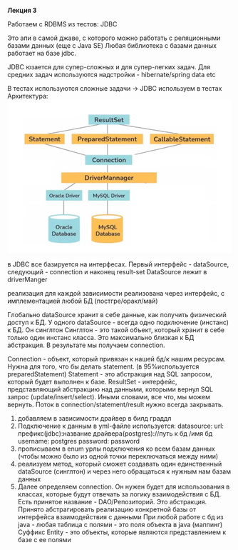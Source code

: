 ****Лекция 3****

Работаем с RDBMS из тестов: JDBC

Это апи в самой джаве, с которого можно работать с реляционными базами данных (еще с Java SE)
Любая библиотека с базами данных работает на базе jdbc.

JDBC юзается для супер-сложных и для супер-легких задач. 
Для средних задач используются надстройки - hibernate/spring data etc

В тестах используются сложные задачи -> JDBC используем в тестах
Архитектура:
![img_1.png](img_1.png)

в JDBC все базируется на интерфесах. Первый интерфейс - dataSource, следующий - connection и наконец result-set
DataSource лежит в driverManger

реализация для каждой зависимости реализована через интерфейс, с имплементацией любой БД (постгре/оракл/май)

Глобально dataSource хранит в себе данные, как получить физический доступ к БД. У одного dataSource - всегда одно подключение (инстанс) к БД.
Он синглтон
Синглтон - это такой объект, который хранит в себе только один инстанс класса.
Это максимально близкая к БД абстракция. В результате мы получаем connection.

Connection - объект, который привязан к нашей бд/к нашим ресурсам. Нужна для того, что бы делать statement. (в 95%используется preparedStatement)
Statement - это абстракция над SQL запросом, который будет выполнен к базе.
ResultSet - интерфейс, представляющий абстракцию над данными, которыми вернул SQL запрос (update/insert/select). Иными словами, все что, мы можем вернуть.
Поток в connection/statement/result нужно всегда закрывать. 


1) добавляем в зависимости драйвер в билд граддл
2) Подключение к данным в yml-файле используется:
   datasource:
        url: префикс(jdbc):название драйвера(postgres)://путь к бд /имя бд
        username: postgres
        password: password
3) прописываем в enum урлы подключения ко всем базам данных (чтобы можно было из одной точки переключаться между ними)
4) реализуем метод, который сможет создавать один единственный dataSource (синглтон) и через него обращаться к нужным нам базам данных
5) Далее определяем connection. Он нужен будет для использования в классах, которые будут отвечать за логику взаимодействия с БД. Есть принятое название - DAO/Репозиторий. Это абстракция. Принято абстрагировать реализацию конкретной базы от интерфейса взаимодействия с данными 
    При любой работе с бд из java - любая таблица с полями - это поля объекта в java (маппинг)
   Суффикс Entity - это объекты, которые являются представлением к базе с ее полями

